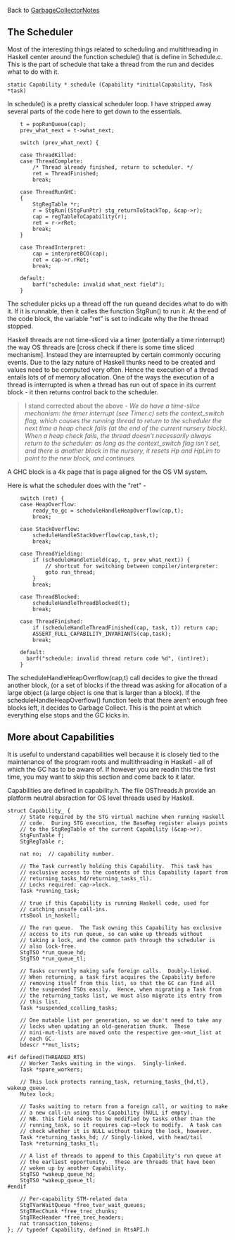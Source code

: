 
Back to [GarbageCollectorNotes](garbage-collector-notes)


## The Scheduler



Most of the interesting things related to scheduling and multithreading in Haskell center around the function schedule() that is define in Schedule.c. This is the part of schedule that take a thread from the run and decides what to do with it. 


```wiki
static Capability * schedule (Capability *initialCapability, Task *task)
```


In schedule() is a pretty classical scheduler loop. I have stripped away several parts of the code here to get down to the essentials.


```
    t = popRunQueue(cap);
    prev_what_next = t->what_next;

    switch (prev_what_next) {
        
    case ThreadKilled:
    case ThreadComplete:
        /* Thread already finished, return to scheduler. */
        ret = ThreadFinished;
        break;
        
    case ThreadRunGHC:
    {
        StgRegTable *r;
        r = StgRun((StgFunPtr) stg_returnToStackTop, &cap->r);
        cap = regTableToCapability(r);
        ret = r->rRet;
        break;
    }
    
    case ThreadInterpret:
        cap = interpretBCO(cap);
        ret = cap->r.rRet;
        break;
        
    default:
        barf("schedule: invalid what_next field");
    }
```


The scheduler picks up a thread off the run queand decides what to do with it. If it is runnable, then it calles the function StgRun() to run it. At the end of the code block, the variable “ret” is set to indicate why the the thread stopped. 



Haskell threads are not time-sliced via a timer (potentially a time rinterrupt) the way OS threads are \[cross check if there is some time sliced mechanism\]. Instead they are interreupted by certain commonly occuring events. Due to the lazy nature of Haskell thunks need to be created and values need to be computed very often. Hence the execution of a thread entails lots of of memory allocation. One of the ways the execution of a thread is interrupted is when a thread has run out of space in its current block - it then returns control back to the scheduler. 


>
>
> I stand corrected about the above - *We do have a time-slice mechanism: the timer interrupt (see Timer.c) sets the context\_switch flag, which causes the running thread to return to the scheduler the next time a heap check fails (at the end of the current nursery block). When a heap check fails, the thread doesn't necessarily always return to the scheduler: as long as the context\_switch flag isn't set, and there is another block in the nursery, it resets Hp and HpLim to point to the new block, and continues.*
>
>


A GHC block is a 4k page that is page aligned for the OS VM system.  



Here is what the scheduler does with the "ret" - 


```
    switch (ret) {
    case HeapOverflow:
        ready_to_gc = scheduleHandleHeapOverflow(cap,t);
        break;

    case StackOverflow:
        scheduleHandleStackOverflow(cap,task,t);
        break;

    case ThreadYielding:
        if (scheduleHandleYield(cap, t, prev_what_next)) {
            // shortcut for switching between compiler/interpreter:
            goto run_thread; 
        }
        break;

    case ThreadBlocked:
        scheduleHandleThreadBlocked(t);
        break;

    case ThreadFinished:
        if (scheduleHandleThreadFinished(cap, task, t)) return cap;
        ASSERT_FULL_CAPABILITY_INVARIANTS(cap,task);
        break;

    default:
      barf("schedule: invalid thread return code %d", (int)ret);
    }
```


The scheduleHandleHeapOverflow(cap,t) call decides to give the thread another block, (or a set of blocks if the thread was asking for allocation of a large object (a large object is one that is larger than a block). If the scheduleHandleHeapOverflow() function feels that there aren't enough free blocks left, it decides to Garbage Collect. This is the point at which everything else stops and the GC kicks in. 


## More about Capabilities



It is useful to understand capabilities well because it is closely tied to the maintenance of the program roots and multithreading in Haskell - all of which the GC has to be aware of. If however you are readin this the first time, you may want to skip this section and come back to it later. 



Capabilities are defined in capability.h. The file OSThreads.h provide an platform neutral absraction for OS level threads used by Haskell. 


```wiki
struct Capability_ {
    // State required by the STG virtual machine when running Haskell
    // code.  During STG execution, the BaseReg register always points
    // to the StgRegTable of the current Capability (&cap->r).
    StgFunTable f;
    StgRegTable r;

    nat no;  // capability number.

    // The Task currently holding this Capability.  This task has
    // exclusive access to the contents of this Capability (apart from
    // returning_tasks_hd/returning_tasks_tl).
    // Locks required: cap->lock.
    Task *running_task;

    // true if this Capability is running Haskell code, used for
    // catching unsafe call-ins.
    rtsBool in_haskell;

    // The run queue.  The Task owning this Capability has exclusive
    // access to its run queue, so can wake up threads without
    // taking a lock, and the common path through the scheduler is
    // also lock-free.
    StgTSO *run_queue_hd;
    StgTSO *run_queue_tl;

    // Tasks currently making safe foreign calls.  Doubly-linked.
    // When returning, a task first acquires the Capability before
    // removing itself from this list, so that the GC can find all
    // the suspended TSOs easily.  Hence, when migrating a Task from
    // the returning_tasks list, we must also migrate its entry from
    // this list.
    Task *suspended_ccalling_tasks;

    // One mutable list per generation, so we don't need to take any
    // locks when updating an old-generation thunk.  These
    // mini-mut-lists are moved onto the respective gen->mut_list at
    // each GC.
    bdescr **mut_lists;

#if defined(THREADED_RTS)
    // Worker Tasks waiting in the wings.  Singly-linked.
    Task *spare_workers;

    // This lock protects running_task, returning_tasks_{hd,tl}, wakeup_queue.
    Mutex lock;

    // Tasks waiting to return from a foreign call, or waiting to make
    // a new call-in using this Capability (NULL if empty).
    // NB. this field needs to be modified by tasks other than the
    // running_task, so it requires cap->lock to modify.  A task can
    // check whether it is NULL without taking the lock, however.
    Task *returning_tasks_hd; // Singly-linked, with head/tail
    Task *returning_tasks_tl;

    // A list of threads to append to this Capability's run queue at
    // the earliest opportunity.  These are threads that have been
    // woken up by another Capability.
    StgTSO *wakeup_queue_hd;
    StgTSO *wakeup_queue_tl;
#endif

    // Per-capability STM-related data
    StgTVarWaitQueue *free_tvar_wait_queues;
    StgTRecChunk *free_trec_chunks;
    StgTRecHeader *free_trec_headers;
    nat transaction_tokens;
}; // typedef Capability, defined in RtsAPI.h
```